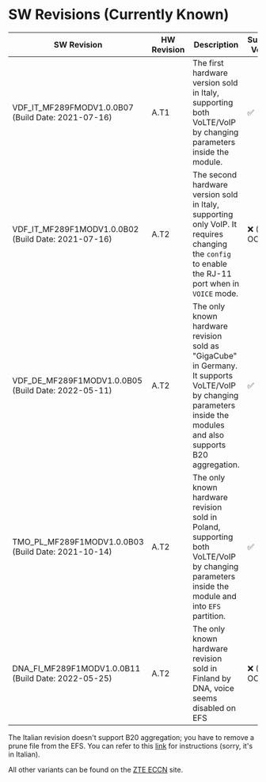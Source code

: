 # SW Revisions (Currently Known)

| SW Revision                                      | HW Revision | Description                                                                                                                              | Support VoLTE |
|--------------------------------------------------|-------------|------------------------------------------------------------------------------------------------------------------------------------------|---------------|
| VDF_IT_MF289FMODV1.0.0B07 (Build Date: 2021-07-16) | A.T1        | The first hardware version sold in Italy, supporting both VoLTE/VoIP by changing parameters inside the module.                         | ✅            |
| VDF_IT_MF289F1MODV1.0.0B02 (Build Date: 2021-07-16) | A.T2        | The second hardware version sold in Italy, supporting only VoIP. It requires changing the `config` to enable the RJ-11 port when in `VOICE` mode. | ❌ (Not OOB) |
| VDF_DE_MF289F1MODV1.0.0B05 (Build Date: 2022-05-11) | A.T2        | The only known hardware revision sold as "GigaCube" in Germany. It supports VoLTE/VoIP by changing parameters inside the modules and also supports B20 aggregation. | ✅  |
| TMO_PL_MF289F1MODV1.0.0B03 (Build Date: 2021-10-14) | A.T2        | The only known hardware revision sold in Poland, supporting both VoLTE/VoIP by changing parameters inside the module and into `EFS` partition. | ✅   |
| DNA_FI_MF289F1MODV1.0.0B11 (Build Date: 2022-05-25) | A.T2        | The only known hardware revision sold in Finland by DNA, voice seems disabled on EFS                                                  | ❌ (Not OOB)  |


The Italian revision doesn't support B20 aggregation; you have to remove a prune file from the EFS. You can refer to this [link](https://forum.fibra.click/d/32421-zte-mf289f-vodafone-fwa-sblocco-aggregazione-b20-su-modello-vfit) for instructions (sorry, it's in Italian).

All other variants can be found on the [ZTE ECCN](https://www.zte.com.cn/global/about/eccn.html) site.
